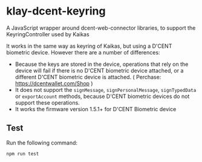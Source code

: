 # klay-dcent-keyring
A JavaScript wrapper around dcent-web-connector libraries, to support the KeyringController used by Kaikas

It works in the same way as keyring of Kaikas, but using a D'CENT biometric device. However there are a number of differences:

- Because the keys are stored in the device, operations that rely on the device will fail if there is no D'CENT biometric device attached, or a different D'CENT biometric device is attached. ( Perchase: https://dcentwallet.com/Shop )
- It does not support the `signMessage`, `signPersonalMessage`, `signTypedData` or `exportAccount` methods, because D'CENT biometric devices do not support these operations.
- It works the firmware version 1.5.1+ for D'CENT Biometric device

## Test 
Run the following command:
```
npm run test
```

